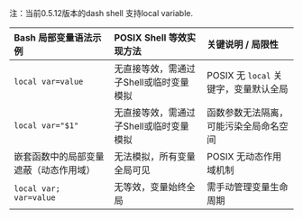 注：当前0.5.12版本的dash shell 支持local variable.

| Bash 局部变量语法示例                  | POSIX Shell 等效实现方法                | 关键说明 / 局限性                      |
| :------------------------------------- | :-------------------------------------- | :------------------------------------- |
| `local var=value`                      | 无直接等效，需通过子Shell或临时变量模拟 | POSIX 无 `local` 关键字，变量默认全局  |
| `local var="$1"`                       | 无直接等效，需通过子Shell或临时变量模拟 | 函数参数无法隔离，可能污染全局命名空间 |
| 嵌套函数中的局部变量遮蔽（动态作用域） | 无法模拟，所有变量全局可见              | POSIX 无动态作用域机制                 |
| `local var; var=value`                 | 无等效，变量始终全局                    | 需手动管理变量生命周期                 |